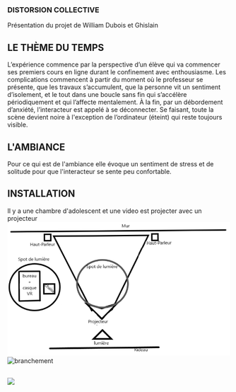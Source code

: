 ### DISTORSION COLLECTIVE 
Présentation du projet de William Dubois et Ghislain
## LE THÈME DU TEMPS 
L’expérience commence par la perspective d’un élève qui va commencer ses premiers cours en ligne durant le confinement avec enthousiasme.
Les complications commencent à partir du moment où le professeur se présente, que les travaux s’accumulent, que la personne vit un sentiment d’isolement, et le tout dans une boucle sans fin qui s’accélère périodiquement et qui l’affecte mentalement. À la fin, par un débordement d’anxiété, l’interacteur est appelé à se déconnecter. Se faisant, toute la scène devient noire à l'exception de l’ordinateur (éteint) qui reste toujours visible.
## L'AMBIANCE 
Pour ce qui est de l'ambiance elle évoque un sentiment de stress et de solitude pour que l'interacteur se sente peu confortable. 
## INSTALLATION
Il y a une chambre d'adolescent et une video est projecter avec un projecteur
![plan](medias/photos/planV2.png)
![branchement](medias/photos/)

##







![](medias/photo/)
